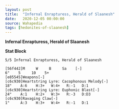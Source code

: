 ```yaml
---
layout: post
title:  "Infernal Enrapturess, Herald of Slaanesh"
date:   2020-12-05 00:00:00
source: Wahapedia
tags: [hedonites-of-slaanesh]
---
```


**Infernal Enrapturess, Herald of Slaanesh**

**Stat Block**
```
5/5 Infernal Enrapturess, Herald of Slaanesh
```

```
[56f442]M     W     B     Sa    [-]
6"    5     10    5+    
[e85545]Weapons[-]
[c6c930]Heartstring Lyre: Cacophonous Melody[-]
18"    A:6    H:3+   W:4+   R:-1   D:1   
[c6c930]Heartstring Lyre: Euphonic Blast[-]
24"    A:1    H:2+   W:3+   R:-3   D:D3  
[c6c930]Ravaging Claw[-]
1"     A:3    H:3+   W:4+   R:-1   D:1   
```
    